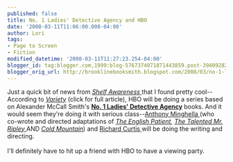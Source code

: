 ```yaml
---
published: false
title: No. 1 Ladies' Detective Agency and HBO
date: '2008-03-11T11:06:00.008-04:00'
author: Lori
tags:
- Page to Screen
- Fiction
modified_datetime: '2008-03-11T11:27:23.254-04:00'
blogger_id: tag:blogger.com,1999:blog-5767374071871443859.post-3940928248195454423
blogger_orig_url: http://brooklinebooksmith.blogspot.com/2008/03/no-1-ladies-detective-agency-and-hbo.html
---
```


Just a quick bit of news from <a href="http://news.shelf-awareness.com/nview.jsp?appid=411&amp;j=423739"><em>Shelf Awareness</em> </a>that I found pretty cool--According to <a href="http://www.variety.com/article/VR1117982157.html?categoryid=14&amp;cs=1"><em>Variety</em></a> (click for full article), HBO will be doing a series based on Alexander McCall Smith's <strong><a href="http://brookline.booksense.com/NASApp/store/Product?s=showproduct&amp;isbn=9781400034772">No. 1 Ladies' Detective Agency</a></strong> books. And it would seem they're doing it with serious class--<a href="http://imdb.com/name/nm0005237/">Anthony Minghella </a>(who co-wrote and directed adaptations of <em><a href="http://brookline.booksense.com/NASApp/store/Product?s=showproduct&amp;isbn=9780679745204">The English Patient</a>, <a href="http://brookline.booksense.com/NASApp/store/Product?s=showproduct&amp;isbn=9780393332148">The Talented Mr. Ripley</a></em><a href="http://brookline.booksense.com/NASApp/store/Product?s=showproduct&amp;isbn=9780393332148"> </a>AND <em><a href="http://brookline.booksense.com/NASApp/store/Product?s=showproduct&amp;isbn=9780802142849">Cold Mountain</a></em>) and <a href="http://imdb.com/name/nm0193485/">Richard Curtis </a>will be doing the writing and directing.<br /><br />I'll definitely have to hit up a friend with HBO to have a viewing party.